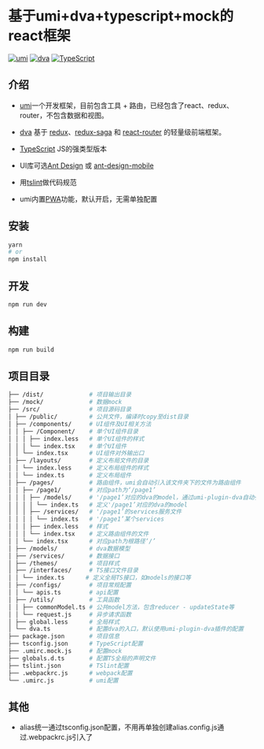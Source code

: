 
# 基于umi+dva+typescript+mock的react框架
[![umi](https://img.shields.io/badge/umi-^1.2.6-green.svg?style=flat-square)](https://github.com/umijs/umi)
[![dva](https://img.shields.io/badge/dva-^2.0.4-orange.svg?style=flat-square)](https://github.com/dvajs/dva)
[![TypeScript](https://img.shields.io/badge/TypeScript-^2.6.2-yellowgreen.svg?style=flat-square)](https://github.com/Microsoft/TypeScript)

## 介绍

-   [umi](https://github.com/umijs/umi)一个开发框架，目前包含工具 + 路由，已经包含了react、redux、router，不包含数据和视图。
-   [dva](https://github.com/dvajs/dva) 基于 [redux](https://github.com/reactjs/redux)、[redux-saga](https://github.com/redux-saga/redux-saga) 和 [react-router](https://github.com/ReactTraining/react-router) 的轻量级前端框架。
-   [TypeScript](https://github.com/Microsoft/TypeScript) JS的强类型版本
-   UI库可选[Ant Design](https://ant.design/docs/react/introduce-cn) 或 [ant-design-mobile](https://github.com/ant-design/ant-design-mobile)
-   用[tslint](https://github.com/palantir/tslint)做代码规范

-   umi内置[PWA](https://github.com/GoogleChromeLabs/sw-toolbox)功能，默认开启，无需单独配置

## 安装

```bash
yarn
# or
npm install
```

## 开发

```bash
npm run dev
```

## 构建

```bash
npm run build
```

## 项目目录

```bash
├── /dist/             # 项目输出目录
├── /mock/             # 数据mock
├── /src/              # 项目源码目录
│ ├── /public/         # 公共文件，编译时copy至dist目录
│ ├── /components/     # UI组件及UI相关方法
│ │ ├── /Component/    # 单个UI组件目录
│ │ │ ├── index.less   # 单个UI组件的样式
│ │ │ └── index.tsx    # 单个UI组件
│ │ └── index.tsx      # UI组件对外输出口
│ ├── /layouts/        # 定义布局文件的目录
│ │ └── index.less     # 定义布局组件的样式
│ │ └── index.ts       # 定义布局组件
│ ├── /pages/          # 路由组件，umi会自动引入该文件夹下的文件为路由组件
│ │ ├── /page1/        # 对应path为‘/page1’
│ │ │ ├── /models/     # '/page1’对应的dva的model，通过umi-plugin-dva自动引入
│ │ │ │ └── index.ts   # 定义'/page1’对应的dva的model
│ │ │ ├── /services/   # '/page1’的services服务文件
│ │ │ │ └── index.ts   # '/page1’某个services
│ │ │ ├── index.less   # 样式
│ │ │ └── index.tsx    # 定义路由组件的文件
│ │ └── index.tsx      # 对应path为根路径‘/’
│ ├── /models/         # dva数据模型
│ ├── /services/       # 数据接口
│ ├── /themes/         # 项目样式
│ ├── /interfaces/     # TS接口文件目录
│ │ └── index.ts      # 定义全局TS接口，如models的接口等
│ ├── /configs/        # 项目常规配置
│ │ └── apis.ts        # api配置
│ ├── /utils/          # 工具函数
│ │ ├── commonModel.ts # 公共model方法，包含reducer - updateState等
│ │ └── request.js     # 异步请求函数
│ ├── global.less      # 全局样式
│ └── dva.ts           # 配置dva的入口，默认使用umi-plugin-dva插件的配置
├── package.json       # 项目信息
├── tsconfig.json      # TypeScript配置
├── .umirc.mock.js     # 配置mock
├── globals.d.ts       # 配置TS全局的声明文件
├── tslint.json        # TSlint配置
├── .webpackrc.js      # webpack配置
└── .umirc.js          # umi配置
```

## 其他

-  alias统一通过tsconfig.json配置，不用再单独创建alias.config.js通过.webpackrc.js引入了
